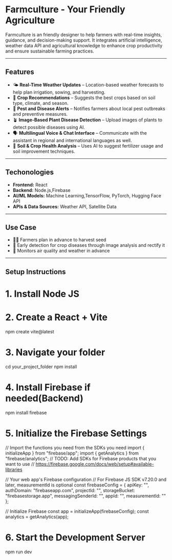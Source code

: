# Farmculture - Your Friendly Agriculture

Farmculture is an friendly designer to help farmers with real-time insights, guidance, and decision-making support. It integrates artificial intelligence, weather data API and agricultural knowledge to enhance crop productivity and ensure sustainable farming practices.


---

## Features

- 🌤️ **Real-Time Weather Updates** – Location-based weather forecasts to help plan irrigation, sowing, and harvesting.
- 🌾 **Crop Recommendations** – Suggests the best crops based on soil type, climate, and season.
- 🐛 **Pest and Disease Alerts** – Notifies farmers about local pest outbreaks and preventive measures.
- 🪴 **Image-Based Plant Disease Detection** – Upload images of plants to detect possible diseases using AI.
- 🗣️ **Multilingual Voice & Chat Interface** – Communicate with the assistant in regional and international languages as well.
- 🌱 **Soil & Crop Health Analysis** – Uses AI to suggest fertilizer usage and soil improvement techniques.

---

## Techonologies

- **Frontend:** React
- **Backend:** Node.js,Firebase
- **AI/ML Models:** Machine Learning,TensorFlow, PyTorch, Hugging Face API
- **APIs & Data Sources:** Weather API, Satellite Data

---

## Use Case

- 🧑‍🌾 Farmers plan in advance to harvest seed
- 🌾 Early detection for crop diseases through image analysis and rectify it
- 🧪 Monitors air quality and weather in advance

---



##  Setup Instructions
# 1. Install Node JS
# 2. Create a React + Vite
npm create vite@latest
# 3. Navigate your folder
cd your_project_folder
npm install
# 4. Install Firebase if needed(Backend)
npm install firebase
# 5. Initialize the Firebase Settings
// Import the functions you need from the SDKs you need
import { initializeApp } from "firebase/app";
import { getAnalytics } from "firebase/analytics";
// TODO: Add SDKs for Firebase products that you want to use
// https://firebase.google.com/docs/web/setup#available-libraries

// Your web app's Firebase configuration
// For Firebase JS SDK v7.20.0 and later, measurementId is optional
const firebaseConfig = {
  apiKey: "",
  authDomain: "firebaseapp.com",
  projectId: "",
  storageBucket: "firebasestorage.app",
  messagingSenderId: "",
  appId: "",
  measurementId: ""
};

// Initialize Firebase
const app = initializeApp(firebaseConfig);
const analytics = getAnalytics(app);
# 6. Start the Development Server
npm run dev
